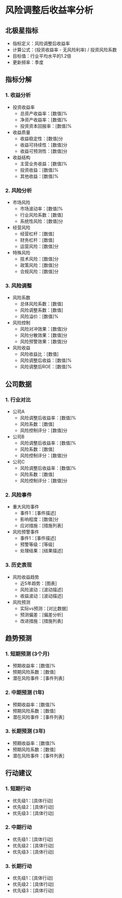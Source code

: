 # 风险调整后收益率分析

## 北极星指标
- 指标定义：风险调整后收益率
- 计算公式：(投资收益率 - 无风险利率) / 投资风险系数
- 目标值：行业平均水平的1.2倍
- 更新频率：季度

## 指标分解
### 1. 收益分析
- 投资收益率
  - 总资产收益率：[数值]%
  - 净资产收益率：[数值]%
  - 投资资本回报率：[数值]%
- 收益质量
  - 收益稳定性：[数值]分
  - 收益可持续性：[数值]分
  - 收益可预测性：[数值]分
- 收益结构
  - 主营业务收益：[数值]%
  - 投资收益：[数值]%
  - 其他收益：[数值]%

### 2. 风险分析
- 市场风险
  - 市场波动率：[数值]%
  - 行业风险系数：[数值]
  - 系统性风险：[数值]分
- 经营风险
  - 经营杠杆：[数值]
  - 财务杠杆：[数值]
  - 运营风险：[数值]分
- 特殊风险
  - 技术风险：[数值]分
  - 政策风险：[数值]分
  - 合规风险：[数值]分

### 3. 风险调整
- 风险系数
  - 总体风险系数：[数值]
  - 风险调整系数：[数值]
  - 风险溢价：[数值]%
- 风险控制
  - 风险对冲效果：[数值]分
  - 风险分散效果：[数值]分
  - 风险预警效果：[数值]分
- 风险收益
  - 风险收益比：[数值]
  - 风险调整后收益：[数值]%
  - 风险调整后ROE：[数值]%

## 公司数据
### 1. 行业对比
- 公司A
  - 风险调整后收益率：[数值]%
  - 风险系数：[数值]
  - 风险控制评分：[数值]分
- 公司B
  - 风险调整后收益率：[数值]%
  - 风险系数：[数值]
  - 风险控制评分：[数值]分
- 公司C
  - 风险调整后收益率：[数值]%
  - 风险系数：[数值]
  - 风险控制评分：[数值]分

### 2. 风险事件
- 重大风险事件
  - 事件1：[事件描述]
  - 影响程度：[数值]分
  - 应对措施：[措施列表]
- 风险预警事件
  - 事件1：[事件描述]
  - 预警等级：[等级]
  - 处理结果：[结果描述]

### 3. 历史表现
- 风险收益趋势
  - 近5年趋势：[图表]
  - 风险波动：[波动描述]
  - 收益波动：[波动描述]
- 风险预测
  - 实际vs预测：[对比数据]
  - 预测偏差：[偏差分析]
  - 改进措施：[措施列表]

## 趋势预测
### 1. 短期预测 (3个月)
- 预期收益率：[数值]%
- 预期风险系数：[数值]
- 潜在风险事件：[事件列表]

### 2. 中期预测 (1年)
- 预期收益率：[数值]%
- 预期风险系数：[数值]
- 潜在风险事件：[事件列表]

### 3. 长期预测 (3年)
- 预期收益率：[数值]%
- 预期风险系数：[数值]
- 潜在风险事件：[事件列表]

## 行动建议
### 1. 短期行动
- 优先级1：[具体行动]
- 优先级2：[具体行动]
- 优先级3：[具体行动]

### 2. 中期行动
- 优先级1：[具体行动]
- 优先级2：[具体行动]
- 优先级3：[具体行动]

### 3. 长期行动
- 优先级1：[具体行动]
- 优先级2：[具体行动]
- 优先级3：[具体行动] 